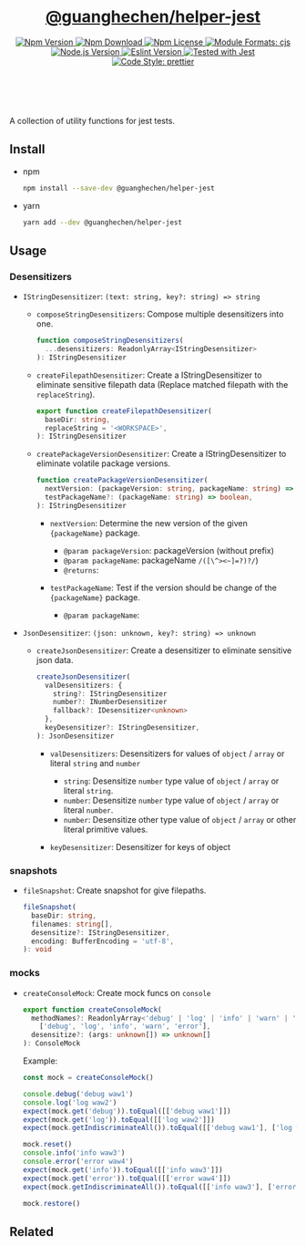 <header>
  <h1 align="center">
    <a href="https://github.com/guanghechen/node-scaffolds/tree/@guanghechen/helper-jest@6.0.0-alpha.7/packages/helper-jest#readme">@guanghechen/helper-jest</a>
  </h1>
  <div align="center">
    <a href="https://www.npmjs.com/package/@guanghechen/helper-jest">
      <img
        alt="Npm Version"
        src="https://img.shields.io/npm/v/@guanghechen/helper-jest.svg"
      />
    </a>
    <a href="https://www.npmjs.com/package/@guanghechen/helper-jest">
      <img
        alt="Npm Download"
        src="https://img.shields.io/npm/dm/@guanghechen/helper-jest.svg"
      />
    </a>
    <a href="https://www.npmjs.com/package/@guanghechen/helper-jest">
      <img
        alt="Npm License"
        src="https://img.shields.io/npm/l/@guanghechen/helper-jest.svg"
      />
    </a>
    <a href="#install">
      <img
        alt="Module Formats: cjs"
        src="https://img.shields.io/badge/module_formats-cjs-green.svg"
      />
    </a>
    <a href="https://github.com/nodejs/node">
      <img
        alt="Node.js Version"
        src="https://img.shields.io/node/v/@guanghechen/helper-jest"
      />
    </a>
    <a href="https://github.com/facebook/jest">
      <img
        alt="Eslint Version"
        src="https://img.shields.io/npm/dependency-version/@guanghechen/helper-jest/peer/jest"
      />
    </a>
    <a href="https://github.com/facebook/jest">
      <img
        alt="Tested with Jest"
        src="https://img.shields.io/badge/tested_with-jest-9c465e.svg"
      />
    </a>
    <a href="https://github.com/prettier/prettier">
      <img
        alt="Code Style: prettier"
        src="https://img.shields.io/badge/code_style-prettier-ff69b4.svg?style=flat-square"
      />
    </a>
  </div>
</header>
<br/>


A collection of utility functions for jest tests.

## Install

* npm

  ```bash
  npm install --save-dev @guanghechen/helper-jest
  ```

* yarn

  ```bash
  yarn add --dev @guanghechen/helper-jest
  ```

## Usage

### Desensitizers

* `IStringDesensitizer`: `(text: string, key?: string) => string`

  - `composeStringDesensitizers`: Compose multiple desensitizers into one.

    ```typescript
    function composeStringDesensitizers(
      ...desensitizers: ReadonlyArray<IStringDesensitizer>
    ): IStringDesensitizer
    ```

  - `createFilepathDesensitizer`: Create a IStringDesensitizer to eliminate
    sensitive filepath data (Replace matched filepath with the `replaceString`).

    ```typescript
    export function createFilepathDesensitizer(
      baseDir: string,
      replaceString = '<WORKSPACE>',
    ): IStringDesensitizer
    ```

  - `createPackageVersionDesensitizer`: Create a IStringDesensitizer to
    eliminate volatile package versions.

    ```typescript
    function createPackageVersionDesensitizer(
      nextVersion: (packageVersion: string, packageName: string) => string,
      testPackageName?: (packageName: string) => boolean,
    ): IStringDesensitizer
    ```

    * `nextVersion`: Determine the new version of the given
      `{packageName}` package.

      - `@param packageVersion`: packageVersion (without prefix)
      - `@param packageName`: packageName
        `/([\^><~]=?)?/`)
      - `@returns`:

    * `testPackageName`: Test if the version should be change of the
      `{packageName}` package.

      - `@param packageName`:

* `JsonDesensitizer`: `(json: unknown, key?: string) => unknown`

  - `createJsonDesensitizer`: Create a desensitizer to eliminate sensitive
    json data.

    ```typescript
    createJsonDesensitizer(
      valDesensitizers: {
        string?: IStringDesensitizer
        number?: INumberDesensitizer
        fallback?: IDesensitizer<unknown>
      },
      keyDesensitizer?: IStringDesensitizer,
    ): JsonDesensitizer
    ```

    * `valDesensitizers`: Desensitizers for values of `object` / `array` or
      literal `string` and `number`

      - `string`: Desensitize `number` type value of `object` / `array` or
        literal `string`.
      - `number`: Desensitize `number` type value of `object` / `array` or
        literal `number`.
      - `number`: Desensitize other type value of `object` / `array` or
        other literal primitive values.

    * `keyDesensitizer`: Desensitizer for keys of object

### snapshots

  * `fileSnapshot`: Create snapshot for give filepaths.

    ```typescript
    fileSnapshot(
      baseDir: string,
      filenames: string[],
      desensitize?: IStringDesensitizer,
      encoding: BufferEncoding = 'utf-8',
    ): void
    ```

### mocks

  * `createConsoleMock`: Create mock funcs on `console`

    ```typescript
    export function createConsoleMock(
      methodNames?: ReadonlyArray<'debug' | 'log' | 'info' | 'warn' | 'error'> =
        ['debug', 'log', 'info', 'warn', 'error'],
      desensitize?: (args: unknown[]) => unknown[]
    ): ConsoleMock
    ```

    Example:

    ```typescript
    const mock = createConsoleMock()

    console.debug('debug waw1')
    console.log('log waw2')
    expect(mock.get('debug')).toEqual([['debug waw1']])
    expect(mock.get('log')).toEqual([['log waw2']])
    expect(mock.getIndiscriminateAll()).toEqual([['debug waw1'], ['log waw2']])

    mock.reset()
    console.info('info waw3')
    console.error('error waw4')
    expect(mock.get('info')).toEqual([['info waw3']])
    expect(mock.get('error')).toEqual([['error waw4']])
    expect(mock.getIndiscriminateAll()).toEqual([['info waw3'], ['error waw4']])

    mock.restore()
    ```

## Related


[homepage]: https://github.com/guanghechen/node-scaffolds/tree/@guanghechen/helper-jest@6.0.0-alpha.7/packages/helper-jest#readme
